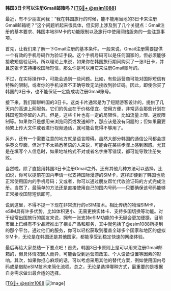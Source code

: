 **韩国3日卡可以注册Gmail邮箱吗？[[TG💪+ @esim1088](https://t.me/s/esim1088)]**

最近，有不少朋友问我：“我在韩国旅行的时候，能不能用当地的3日卡来注册Gmail邮箱呢？”这个问题听起来很具体，但实际上涉及到了几个关键点：Gmail注册的基本要求、韩国本地SIM卡的功能限制以及旅行中使用网络服务的一些注意事项。

首先，让我们来了解一下Gmail注册的基本条件。一般来说，Gmail注册需要提供一个有效的手机号码作为验证手段。这个手机号码可以是任何国家的，但必须能够接收短信验证码。所以理论上来说，如果你在韩国旅行期间购买了一张3日卡，并且这张卡支持接收国际短信，那么你是可以用它来注册Gmail账号的。

不过，在实际操作中，可能会遇到一些问题。比如，有些运营商可能对国际短信有特殊的限制，或者你的手机设置不正确导致无法接收到验证码。因此，即使你买了韩国的3日卡，也不能保证一定能成功注册Gmail账号。

接下来，我们聊聊韩国的3日卡。这类卡片通常是为了短期游客设计的，提供了几天内的高速上网服务。它们的优点在于价格便宜、使用方便，非常适合那些计划在韩国短暂停留的人群。但是，这些卡片也有一定的局限性，比如流量上限、速度限制等。如果你只是想用来浏览网页或发送邮件，那应该是没有问题的；但如果需要频繁上传大文件或者进行视频通话，就可能会觉得不够用了。

另外，还有一个需要注意的地方就是语言障碍。虽然大部分韩国的通信公司都会提供英文界面，但对于不太熟悉英语的人来说，可能会在某些步骤上感到困惑。尤其是在填写个人信息时，如果地址格式不对或者名字拼写错误，都可能导致注册失败。

当然啦，除了直接用韩国3日卡注册Gmail之外，还有其他几种方法可以选择。比如说，你可以提前在国内申请一张支持国际漫游的SIM卡，这样即便到了韩国也能正常使用国内的手机号码；又或者，你可以通过朋友帮忙代收验证码的方式完成注册。当然了，最简单的方法还是直接使用自己的国内号码——只要确保该号码能够正常接收国际短信即可。

说到这里，不得不提一下现在非常流行的eSIM技术。相比传统的物理SIM卡，eSIM具有许多优势，比如体积更小、无需更换实体卡、支持多国切换等功能。对于经常出国旅行的朋友来说，拥有一张支持eSIM功能的卡无疑会更加便捷。目前市面上已经有不少品牌推出了相关产品和服务，其中就包括了@esim1088所提到的那个平台。通过他们的服务，你可以轻松获取到覆盖全球多个国家和地区的虚拟SIM卡，无论是在韩国还是其他国家，都能享受到稳定快速的网络体验。

最后再给大家总结一下要点吧！首先，韩国3日卡原则上是可以用来注册Gmail邮箱的，但具体情况因人而异，可能会受到运营商政策、个人设备设置等因素的影响。其次，如果你担心麻烦的话，可以考虑采用其他的替代方案，例如使用国内号码或是借助eSIM技术来简化流程。总之，无论是选择哪种方式，最重要的是根据自身需求做出最合适的选择。

[[TG💪+ @esim1088](https://t.me/s/esim1088) ![Image](https://i.postimg.cc/4NQfJmqS/Snipaste-2025-05-13-00-14-12.png)]